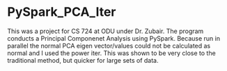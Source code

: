 # PySpark_PCA_Iter
This was a project for CS 724 at ODU under Dr. Zubair.  The program conducts a Principal Componenet Analysis using PySpark.  Because run in parallel the normal PCA eigen vector/values could not be calculated as normal and I used the power iter.  This was shown to be very close to the traditional method, but quicker for large sets of data.
